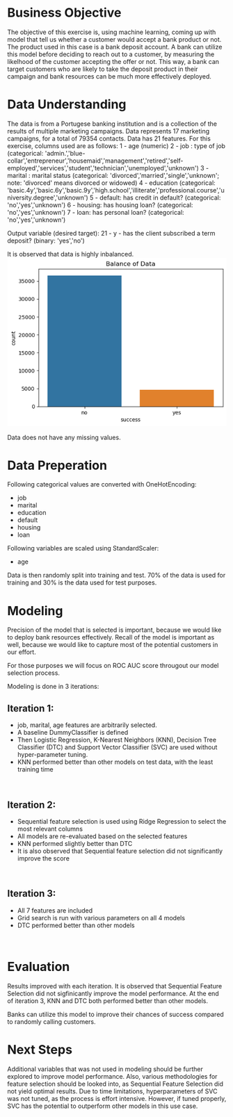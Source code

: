 # Business Objective
The objective of this exercise is, using machine learning, coming up with model that tell us whether a customer would accept a bank product or not. The product used in this case is a bank deposit account. 
A bank can utilize this model before deciding to reach out to a customer, by measuring the likelhood of the customer accepting the offer or not. 
This way, a bank can target customers who are likely to take the deposit product in their campaign and bank resources can be much more effectively deployed.

# Data Understanding
The data is from a Portugese banking institution and is a collection of the results of multiple marketing campaigns.
Data represents 17 marketing campaigns, for a total of 79354 contacts.
Data has 21 features. For this exercise, columns used are as follows:
1 - age (numeric)
2 - job : type of job (categorical: 'admin.','blue-collar','entrepreneur','housemaid','management','retired','self-employed','services','student','technician','unemployed','unknown')
3 - marital : marital status (categorical: 'divorced','married','single','unknown'; note: 'divorced' means divorced or widowed)
4 - education (categorical: 'basic.4y','basic.6y','basic.9y','high.school','illiterate','professional.course','university.degree','unknown')
5 - default: has credit in default? (categorical: 'no','yes','unknown')
6 - housing: has housing loan? (categorical: 'no','yes','unknown')
7 - loan: has personal loan? (categorical: 'no','yes','unknown')

Output variable (desired target):
21 - y - has the client subscribed a term deposit? (binary: 'yes','no')

It is observed that data is highly inbalanced.
<img src="images/data_balance.png" alt="fig1">

Data does not have any missing values.


# Data Preperation
Following categorical values are converted with OneHotEncoding:
- job
- marital
- education
- default
- housing
- loan

Following variables are scaled using StandardScaler:
- age

Data is then randomly split into training and test. 70% of the data is used for training and 30% is the data used for test purposes.


# Modeling
Precision of the model that is selected is important, because we would like to deploy bank resources effectively. Recall of the model is important as well, because we would like to capture most of the potential customers in our effort.

For those purposes we will focus on ROC AUC score througout our model selection process.

Modeling is done in 3 iterations:
## Iteration 1:
- job, marital, age features are arbitrarily selected.
- A baseline DummyClassifier is defined
- Then Logistic Regression, K-Nearest Neighbors (KNN), Decision Tree Classifier (DTC) and Support Vector Classifier (SVC) are used without hyper-parameter tuning.
- KNN performed better than other models on test data, with the least training time
<img>

## Iteration 2:
- Sequential feature selection is used using Ridge Regression to select the most relevant columns
- All models are re-evaluated based on the selected features
- KNN performed slightly better than DTC
- It is also observed that Sequential feature selection did not significantly improve the score
<img>

## Iteration 3:
- All 7 features are included
- Grid search is run with various parameters on all 4 models
- DTC performed better than other models
<img>


# Evaluation
Results improved with each iteration. It is observed that Sequential Feature Selection did not sigfinicantly improve the model performance.
At the end of iteration 3, KNN and DTC both performed better than other models.

<ROC curve>

<confusion matrix>

Banks can utilize this model to improve their chances of success compared to randomly calling customers.


# Next Steps
Additional variables that was not used in modeling should be further explored to improve model performance.
Also, various methodologies for feature selection should be looked into, as Sequential Feature Selection did not yield optimal results.
Due to time limitations, hyperparameters of SVC was not tuned, as the process is effort intensive. However, if tuned properly, SVC has the potential to outperform other models in this use case.
